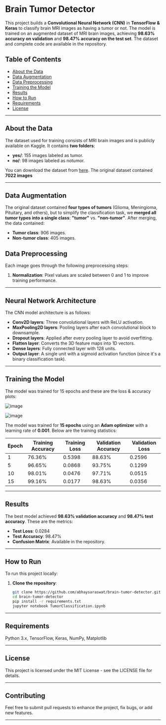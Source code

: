 # Brain Tumor Detector

This project builds a **Convolutional Neural Network (CNN)** in **TensorFlow & Keras** to classify brain MRI images as having a tumor or not. The model is trained on an augmented dataset of MRI brain images, achieving **98.63% accuracy on validation** and **98.47% accuracy on the test set**. The dataset and complete code are available in the repository.

## Table of Contents
- [About the Data](#about-the-data)
- [Data Augmentation](#data-augmentation)
- [Data Preprocessing](#data-preprocessing)
- [Training the Model](#training-the-model)
- [Results](#results)
- [How to Run](#how-to-run)
- [Requirements](#requirements)
- [License](#license)

---

## About the Data

The dataset used for training consists of MRI brain images and is publicly available on Kaggle. It contains **two folders**:
- **yes/**: 155 images labeled as tumor.
- **no/**: 98 images labeled as notumor.

You can download the dataset from [here](https://www.kaggle.com/datasets/masoudnickparvar/brain-tumor-mri-dataset). The original dataset contained **7022 images**

---

## Data Augmentation

The original dataset contained **four types of tumors** (Glioma, Meningioma, Pituitary, and others), but to simplify the classification task, we **merged all tumor types into a single class**: **"tumor"** vs. **"non-tumor"**. After merging, the data contained:

- **Tumor class**: 906 images.
- **Non-tumor class**: 405 images.


## Data Preprocessing

Each image goes through the following preprocessing steps:
1. **Normalization**: Pixel values are scaled between 0 and 1 to improve training performance.


---

## Neural Network Architecture

The CNN model architecture is as follows:
- **Conv2D layers**: Three convolutional layers with ReLU activation.
- **MaxPooling2D layers**: Pooling layers after each convolutional block to downsample.
- **Dropout layers**: Applied after every pooling layer to avoid overfitting.
- **Flatten layer**: Converts the 3D feature maps into 1D vectors.
- **Dense layers**: Fully connected layer with 128 units.
- **Output layer**: A single unit with a sigmoid activation function (since it's a binary classification task).


---

## Training the Model

The model was trained for 15 epochs and these are the loss & accuracy plots:

![image](https://github.com/user-attachments/assets/6065f4c1-49ed-42d5-af34-1ce9bc36ff58)

![image](https://github.com/user-attachments/assets/5d985339-b25b-4094-9b29-f82f949ace9c)



The model was trained for **15 epochs** using an **Adam optimizer** with a learning rate of **0.001**. Below are the training statistics:

| Epoch | Training Accuracy | Training Loss | Validation Accuracy | Validation Loss |
|-------|-------------------|---------------|---------------------|-----------------|
| 1     | 76.36%            | 0.5398        | 88.63%              | 0.2596          |
| 5     | 96.65%            | 0.0868        | 93.75%              | 0.1299          |
| 10    | 98.01%            | 0.0476        | 97.71%              | 0.0515          |
| 15    | 99.16%            | 0.0177        | 98.63%              | 0.0356          |

---

## Results

The best model achieved **98.63% validation accuracy** and **98.47% test accuracy**. These are the metrics:
- **Test Loss**: 0.0284
- **Test Accuracy**: 98.47%
- **Confusion Matrix**: Available in the repository.

---

## How to Run

To run this project locally:

1. **Clone the repository**:
   ```bash
   git clone https://github.com/abhaysaraswat/brain-tumor-detector.git
   cd brain-tumor-detector
   pip install -r requirements.txt
   jupyter notebook TumorClassification.ipynb

---

## Requirements
Python 3.x,
TensorFlow,
Keras,
NumPy,
Matplotlib

---

## License
This project is licensed under the MIT License - see the LICENSE file for details.

---

## Contributing
Feel free to submit pull requests to enhance the project, fix bugs, or add new features.

---



